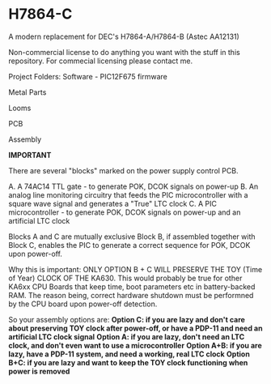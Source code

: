 # H7864-C
A modern replacement for DEC's H7864-A/H7864-B (Astec AA12131)

Non-commercial license to do anything you want with the stuff in this repository.
For commecial licensing please contact me.

Project Folders:
Software - PIC12F675 firmware

Metal Parts

Looms

PCB

Assembly

**IMPORTANT**

There are several "blocks" marked on the power supply control PCB.

A. A 74AC14 TTL gate - to generate POK, DCOK signals on power-up
B. An analog line monitoring circuitry that feeds the PIC microcontroller with a square wave signal and generates a "True" LTC clock
C. A PIC microcontroller - to generate POK, DCOK signals on power-up and an artificial LTC clock

Blocks A and C are mutually exclusive
Block B, if assembled together with Block C, enables the PIC to generate a correct sequence for POK, DCOK upon power-off.

Why this is important: ONLY OPTION B + C WILL PRESERVE THE TOY (Time of Year) CLOCK OF THE KA630.
This would probably be true for other KA6xx CPU Boards that keep time, boot parameters etc in battery-backed RAM.
The reason being, correct hardware shutdown must be performned by the CPU board upon power-off detection.

So your assembly options are:
**Option C: if you are lazy and don't care about preserving TOY clock after power-off, or have a PDP-11 and need an artificial LTC clock signal**
**Option A: if you are lazy, don't need an LTC clock, and don't even want to use a microcontroller**
**Option A+B: if you are lazy, have a PDP-11 system, and need a working, real LTC clock**
**Option B+C: if you are lazy and want to keep the TOY clock functioning when power is removed**


